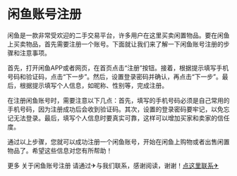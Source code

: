 # 闲鱼账号注册

闲鱼是一款非常受欢迎的二手交易平台，许多用户在这里买卖闲置物品。要在闲鱼上买卖物品，首先需要注册一个账号。下面就让我们来了解一下闲鱼账号注册的步骤和注意事项。

首先，打开闲鱼APP或者网页，在首页点击“注册”按钮。接着，根据提示填写手机号码和验证码，点击“下一步”。然后，设置登录密码并确认，再点击“下一步”。最后，根据提示填写个人信息，如昵称、性别等，完成注册。

在注册闲鱼账号时，需要注意以下几点：首先，填写的手机号码必须是自己常用的手机号码，因为注册成功后会收到验证码。其次，设置的登录密码要牢记，以免忘记无法登录。最后，填写个人信息时要真实可靠，这样可以增加买家和卖家的信任度。

通过以上步骤，您就可以成功注册一个闲鱼账号，开始在闲鱼上购物或者出售闲置物品了。希望这些信息对您有所帮助！

更多 关于闲鱼账号注册 请通过✈与我们联系，感谢阅读，谢谢！[点这里联系✈](https://t.me/lianmeng09)